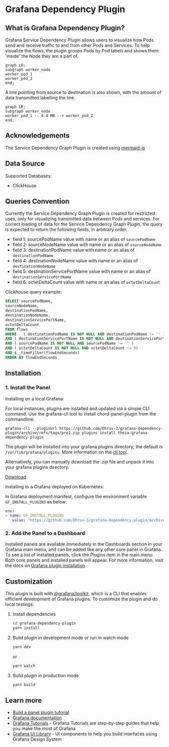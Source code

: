 # Grafana Dependency Plugin

## What is Grafana Dependency Plugin?

Grafana Service Dependency Plugin allows users to visualize how Pods send
and receive traffic to and from other Pods and Services. To help visualize the
flows, the plugin groups Pods by Pod labels and shows them 'inside' the Node
they are a part of.

```mermaid
graph LR;
subgraph worker_node
worker_pod_1
worker_pod_2
end;
```

A line pointing from source to destination is also shown, with the amount of
data transmitted labelling the line.

```mermaid
graph LR;
subgraph worker_node
worker_pod_1 -- 8.4 MB --> worker_pod_2
end;
```

## Acknowledgements

The Service Dependency Graph Plugin is created using [mermaid-js](https://mermaid-js.github.io/mermaid/#/)

## Data Source

Supported Databases:

- ClickHouse

## Queries Convention

Currently the Service Dependency Graph Plugin is created for restricted uses,
only for visualizing transmitted data between Pods and services. For correct
loading of data for the Service Dependency Graph Plugin, the query is expected
to return the following fields, in arbitrary order.

- field 1: sourcePodName value with name or an alias of `sourcePodName`
- field 2: sourceNodeName value with name or an alias of `sourceNodeName`
- field 3: destinationPodName value with name or an alias of `destinationPodName`
- field 4: destinationNodeName value with name or an alias of `destinationNodeName`
- field 5: destinationServicePortName value with name or an alias of `destinationServicePortName`
- field 6: octetDeltaCount value with name or an alias of `octetDeltaCount`

Clickhouse query example:

```sql
SELECT sourcePodName,
sourceNodeName,
destinationPodName,
destinationNodeName,
destinationServicePortName,
octetDeltaCount
FROM flows
WHERE   ( destinationPodName IS NOT NULL AND destinationPodName != '' )
AND ( destinationServicePortName IS NOT NULL AND destinationServicePortName != '' )
AND ( sourcePodName IS NOT NULL AND sourcePodName != '' )
AND ( octetDeltaCount IS NOT NULL AND octetDeltaCount != 0)
AND $__timeFilter(flowEndSeconds)
ORDER BY flowEndSeconds
```

## Installation

### 1. Install the Panel

Installing on a local Grafana:

For local instances, plugins are installed and updated via a simple CLI command.
Use the grafana-cli tool to install chord-panel-plugin from the commandline:

```shell
grafana-cli --pluginUrl https://github.com/Dhruv-J/grafana-dependency-plugin/archive/refs/tags/pre2.zip plugins install theia-grafana-dependency-plugin
```

The plugin will be installed into your grafana plugins directory; the default is
`/var/lib/grafana/plugins`. More information on the [cli tool](https://grafana.com/docs/grafana/latest/administration/cli/#plugins-commands).

Alternatively, you can manually download the .zip file and unpack it into your grafana
plugins directory.

[Download](https://github.com/Dhruv-J/grafana-dependency-plugin/archive/refs/tags/pre2.zip)

Installing to a Grafana deployed on Kubernetes:

In Grafana deployment manifest, configure the environment variable `GF_INSTALL_PLUGINS`
as below:

```yaml
env:
- name: GF_INSTALL_PLUGINS
   value: "https://github.com/Dhruv-J/grafana-dependency-plugin/archive/refs/tags/pre2.zip"
```

### 2. Add the Panel to a Dashboard

Installed panels are available immediately in the Dashboards section in your Grafana
main menu, and can be added like any other core panel in Grafana. To see a list of
installed panels, click the Plugins item in the main menu. Both core panels and
installed panels will appear. For more information, visit the docs on [Grafana plugin installation](https://grafana.com/docs/grafana/latest/plugins/installation/).

## Customization

This plugin is built with [@grafana/toolkit](https://www.npmjs.com/package/@grafana/toolkit),
which is a CLI that enables efficient development of Grafana plugins. To customize
the plugin and do local testings:

1. Install dependencies

   ```bash
   cd grafana-dependency-plugin
   yarn install
   ```

2. Build plugin in development mode or run in watch mode

   ```bash
   yarn dev
   ```

   or

   ```bash
   yarn watch
   ```

3. Build plugin in production mode

   ```bash
   yarn build
   ```

## Learn more

- [Build a panel plugin tutorial](https://grafana.com/tutorials/build-a-panel-plugin)
- [Grafana documentation](https://grafana.com/docs/)
- [Grafana Tutorials](https://grafana.com/tutorials/) - Grafana Tutorials are step-by-step
guides that help you make the most of Grafana
- [Grafana UI Library](https://developers.grafana.com/ui) - UI components to help you build interfaces using Grafana Design System

